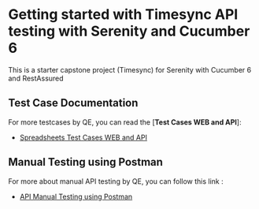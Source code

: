 # Getting started with Timesync API testing with Serenity and Cucumber 6

This is a starter capstone project (Timesync) for Serenity with Cucumber 6 and RestAssured

## Test Case Documentation
For more testcases by QE, you can read the [**Test Cases WEB and API**]:
* [Spreadsheets Test Cases WEB and API](https://docs.google.com/spreadsheets/d/1HxAqmecMJeY_3OEHgBNr-HqNXHxOTveYLxnof7V-qPQ/edit#gid=416286152)

## Manual Testing using Postman
For more about manual API testing by QE, you can follow this link :
* [API Manual Testing using Postman](https://solar-resonance-268424.postman.co/workspace/7bcfe56a-87e5-466b-a0dd-5c2261e317ad)
